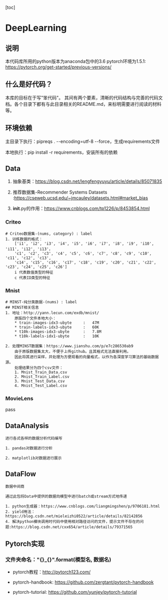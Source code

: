  [toc]
# DeepLearning

## 说明

本代码库所用的python版本为anaconda包中的3.6
pytorch环境为1.5.1: https://pytorch.org/get-started/previous-versions/

## 什么是好代码？

本库的目标在于写"笨代码"。
其间有两个要素，清晰的代码结构与完善的代码文档。各个目录下都有与此目录相关的README.md，来标明需要进行阅读的材料等。

## 环境依赖

主目录下执行：pipreqs . --encoding=utf-8 --force，生成requirements文件

本地执行：pip install -r requirements，安装所有的依赖

## Data

1. 抽象基类：https://blog.csdn.net/lengfengyuyu/article/details/85071835

2. 推荐数据集-Recommender Systems Datasets :https://cseweb.ucsd.edu/~jmcauley/datasets.html#market_bias

3. __init__.py的作用：https://www.cnblogs.com/tp1226/p/8453854.html

### Criteo

```
# Criteo数据集-(nums, category) : label
1. 训练数据的格式：
    ['i1', 'i2', 'i3', 'i4', 'i5', 'i6', 'i7', 'i8', 'i9', 'i10', 'i11', 'i12', 'i13'，
    'c1', 'c2', 'c3', 'c4', 'c5', 'c6', 'c7', 'c8', 'c9', 'c10', 'c11', 'c12', 'c13',
    'c14', 'c15', 'c16', 'c17', 'c18', 'c19', 'c20', 'c21', 'c22', 'c23', 'c24', 'c25', 'c26']
    i 代表数值类型的特征
    c 代表ID类型的特征
```

### Mnist

```
# MINST-纯分类数据-(nums) : label
## MINST相关信息
1. 地址：http://yann.lecun.com/exdb/mnist/
    原版四个文件本地大小：
    * train-images-idx3-ubyte     :   47M
    * train-labels-idx3-ubyte     :   60K
    * t10k-images-idx3-ubyte      :   7.8M
    * t10k-labels-idx1-ubyte      :   10K
    
2. 处理MINST数据集：https://www.jianshu.com/p/e7c286530ab9
    由于原版数据集太大，不便于上传github。且其格式无法直接利用。
    因此将其进行采样，并处理为方便观看的向量格式，以作为各深度学习算法的基础数据源。
    处理结果分为四个csv文件：
    1. Mnist_Train_Data.csv
    2. Mnist_Train_Label.csv
    3. Mnist_Test_Data.csv
    4. Mnist_Test_Label.csv
```

### MovieLens

pass

## DataAnalysis

```
进行各式各样的数据分析代码编写

1. pandas对数据进行分析

2. matplotlib对数据进行展示
```

## DataFlow

```
数据中间商

通过此包将Data中提供的数据向模型中进行batch或stream方式地传递

1. python生成器：https://www.cnblogs.com/liangmingshen/p/9706181.html
2. yield用法：https://blog.csdn.net/mieleizhi0522/article/details/82142856
4. 解决python模块调用时代码中使用相对路径访问的文件，提示文件不存在的问题:https://blog.csdn.net/cxx654/article/details/79371565
```

## Pytorch实现

### 文件夹命名："{}_{}".format(模型名, 数据名)

* pytorch教程：http://pytorch123.com/

* pytorch-handbook: https://github.com/zergtant/pytorch-handbook

* pytorch-tutorial: https://github.com/yunjey/pytorch-tutorial